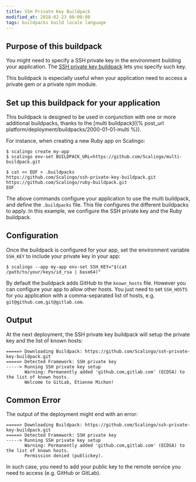 ```yaml
---
title: SSH Private Key Buildpack
modified_at: 2018-02-23 00:00:00
tags: buildpacks build locale language
---
```


## Purpose of this buildpack

You might need to specify a SSH private key in the environment building your
application. The [SSH private key
buildpack](https://github.com/Scalingo/ssh-private-key-buildpack) lets you
specify such key.

This buildpack is especially useful when your application need to access a
private gem or a private npm module.

## Set up this buildpack for your application

This buildpack is designed to be used in conjunction with one or more additional
buildpacks, thanks to the [multi buildpack]({% post_url
platform/deployment/buildpacks/2000-01-01-multi %}).

For instance, when creating a new Ruby app on Scalingo:

```console
$ scalingo create my-app
$ scalingo env-set BUILDPACK_URL=https://github.com/Scalingo/multi-buildpack.git

$ cat << EOF > .buildpacks
https://github.com/Scalingo/ssh-private-key-buildpack.git
https://github.com/Scalingo/ruby-buildpack.git
EOF
```

The above commands configure your application to use the multi buildpack, and
define the `.buildpacks` file. This file configures the different buildpacks to
apply. In this example, we configure the SSH private key and the Ruby
buildpack.

## Configuration

Once the buildpack is configured for your app, set the environment variable
`SSH_KEY` to include your private key in your app:

```text
$ scalingo --app my-app env-set SSH_KEY="$(cat /path/to/your/keys/id_rsa | base64)"
```

By default the buildpack adds GitHub to the `known_hosts` file. However you can
configure your app to allow other hosts. You just need to set `SSH_HOSTS` for
you application with a comma-separated list of hosts, e.g.
`git@github.com,git@gitlab.com`.

## Output

At the next deployment, the SSH private key buildpack will setup the private
key and the list of known hosts:

```text
=====> Downloading Buildpack: https://github.com/Scalingo/ssh-private-key-buildpack.git
=====> Detected Framework: SSH private key
-----> Running SSH private key setup
       Warning: Permanently added 'github.com,gitlab.com' (ECDSA) to the list of known hosts.
       Welcome to GitLab, Étienne Michon!
```

## Common Error

The output of the deployment might end with an error:

```text
=====> Downloading Buildpack: https://github.com/Scalingo/ssh-private-key-buildpack.git
=====> Detected Framework: SSH private key
-----> Running SSH private key setup
       Warning: Permanently added 'github.com,gitlab.com' (ECDSA) to the list of known hosts.
       Permission denied (publickey).
```

In such case, you need to add your public key to the remote service you need to
access (e.g. GitHub or GitLab).
